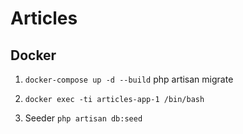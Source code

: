 # Articles

## Docker
1. `docker-compose up -d --build`
php artisan migrate
2. `docker exec -ti articles-app-1 /bin/bash`

3. Seeder
`php artisan db:seed`
